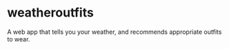 # weatheroutfits
A web app that tells you your weather, and recommends appropriate outfits to wear.

